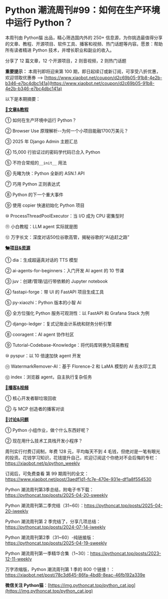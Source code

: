 # Python 潮流周刊#99：如何在生产环境中运行 Python？

本周刊由 Python猫 出品，精心筛选国内外的 250+ 信息源，为你挑选最值得分享的文章、教程、开源项目、软件工具、播客和视频、热门话题等内容。愿景：帮助所有读者精进 Python 技术，并增长职业和副业的收入。

分享了 12 篇文章，12 个开源项目，2 则音视频，2 则热门话题

**重要提示：** 本周刊即将迎来第 100 期，即日起续订或新订阅，可享受八折优惠，欢迎领取优惠券 --> [https://www.xiaobot.net/coupon/d2c69b05-91b8-4e2b-b346-e7bc4dbc141a](https://www.xiaobot.net/coupon/d2c69b05-91b8-4e2b-b346-e7bc4dbc141a)

以下是本期摘要： 

**[🦄文章&教程](https://xiaobot.net/p/python_weekly)**


① 如何在生产环境中运行 Python？

② Browser Use 原理解析--为何一个小项目能融1700万美元？

③ 2025 年 Django Admin 主题汇总

④ 15,000 行验证过的密码学代码已合入 Python

⑤ 不符合常规的`__init__` 用法

⑥ 先睹为快：Python 全新的 ASN.1 API

⑦ 巧用 Python 正则表达式

⑧ Python 的下一个重大事件

⑨ 使用 copier 快速初始化 Python 项目

⑩ ProcessThreadPoolExecutor：当 I/O 成为 CPU 密集型时

⑪ 小白教程：LLM agent 实际就是图

⑫ 万字长文：深度对话50位谷歌高管，揭秘谷歌的“AI追赶之路”

**[🐿️项目&资源](https://xiaobot.net/p/python_weekly)**


① dia：生成超逼真对话的 TTS 模型

② ai-agents-for-beginners：入门开发 AI agent 的 10 节课

③ juv：创建/管理/运行带依赖的 Jupyter notebook

④ fastapi-forge：带 UI 的 FastAPI 项目生成工具

⑤ py-xiaozhi：Python 版本的小智 AI

⑥ 全方位强化 Python 服务可观测性：以 FastAPI 和 Grafana Stack 为例

⑦ django-ledger：复式记账会计系统和财务分析引擎

⑧ cooragent：AI agent 协作社区

⑨ Tutorial-Codebase-Knowledge：将代码库转换为简易教程

⑩ pyspur：以 10 倍速加快 agent 开发

⑪ WatermarkRemover-AI：基于 Florence-2 和 LaMA 模型的 AI 去水印工具

⑫ index：浏览器 agent，自主执行复杂任务

**[🐢播客&视频](https://xiaobot.net/p/python_weekly)**


① 核心开发者聊垃圾回收

② 与 MCP 创造者的播客对谈

**[🥂讨论&问题](https://xiaobot.net/p/python_weekly)**


① Python 小组作业，做个什么东西好呢？

② 现在用什么技术工具栈开发小程序？



周刊实行付费订阅制，年费 128 元，平均每天不到 4 毛钱，但绝对是一笔有眼光的投资。花钱学习知识，花钱提升自己，欢迎订阅这个你绝对不会后悔的专栏：https://xiaobot.net/p/python_weekly

订阅后，可免费查看 第 99 期周刊的全文：https://www.xiaobot.net/post/3aedf1d1-fc7e-470e-931e-df1a8f554530

Python 潮流周刊第3季总结，附电子书下载：https://pythoncat.top/posts/2025-04-20-sweekly

Python 潮流周刊第二季完结（31~60）：https://pythoncat.top/posts/2025-04-20-iweekly

Python 潮流周刊第 2 季完结了，分享几项总结：https://pythoncat.top/posts/2024-07-14-iweekly

Python 潮流周刊第2季（31~60）-纯链接版：https://pythoncat.top/posts/2025-04-19-sweekly

Python 潮流周刊第一季精华合集（1~30）：https://pythoncat.top/posts/2023-12-11-weekly

万字浓缩版，Python 潮流周刊第 1 季的 800 个链接！：https://xiaobot.net/post/78c3d645-86fa-4bd8-8eac-46fb192a339e

**微信关注 Python猫**：[https://img.pythoncat.top/python_cat.jpg](https://img.pythoncat.top/python_cat.jpg)

